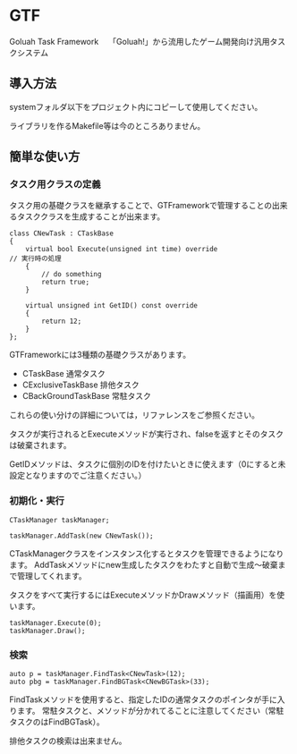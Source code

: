 # GTF
Goluah Task Framework　 「Goluah!」から流用したゲーム開発向け汎用タスクシステム

## 導入方法
systemフォルダ以下をプロジェクト内にコピーして使用してください。

ライブラリを作るMakefile等は今のところありません。

## 簡単な使い方
### タスク用クラスの定義
タスク用の基礎クラスを継承することで、GTFrameworkで管理することの出来るタスククラスを生成することが出来ます。

    class CNewTask : CTaskBase
    {
        virtual bool Execute(unsigned int time) override					// 実行時の処理
        {
            // do something
            return true;
        }
        
        virtual unsigned int GetID() const override
        {
            return 12;
        }
    };
    
GTFrameworkには3種類の基礎クラスがあります。

* CTaskBase 通常タスク
* CExclusiveTaskBase 排他タスク
* CBackGroundTaskBase 常駐タスク

これらの使い分けの詳細については，リファレンスをご参照ください。

タスクが実行されるとExecuteメソッドが実行され、falseを返すとそのタスクは破棄されます。

GetIDメソッドは、タスクに個別のIDを付けたいときに使えます（0にすると未設定となりますのでご注意ください。）

### 初期化・実行
    CTaskManager taskManager;
    
    taskManager.AddTask(new CNewTask());

CTaskManagerクラスをインスタンス化するとタスクを管理できるようになります。
AddTaskメソッドにnew生成したタスクをわたすと自動で生成～破棄まで管理してくれます。

タスクをすべて実行するにはExecuteメソッドかDrawメソッド（描画用）を使います。

    taskManager.Execute(0);
    taskManager.Draw();

### 検索
    auto p = taskManager.FindTask<CNewTask>(12);
    auto pbg = taskManager.FindBGTask<CNewBGTask>(33);

FindTaskメソッドを使用すると、指定したIDの通常タスクのポインタが手に入ります。
常駐タスクと、メソッドが分かれてることに注意してください（常駐タスクのはFindBGTask）。

排他タスクの検索は出来ません。
